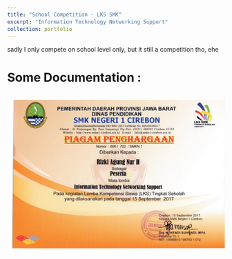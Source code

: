 ```yaml
---
title: "School Competition - LKS SMK"
excerpt: "Information Technology Networking Support"
collection: portfolio
---
```


sadly I only compete on school level only, but it still a competition tho, ehe

Some Documentation :
=====
<br/><img src='/images/cert.png'>
